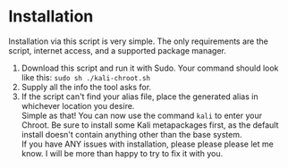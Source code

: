 # Installation
Installation via this script is very simple.
The only requirements are the script, internet access, and a supported package manager.
1. Download this script and run it with Sudo. Your command should look like this:
` sudo sh ./kali-chroot.sh `
2. Supply all the info the tool asks for.
3. If the script can't find your alias file, place the generated alias in whichever location you desire.  
Simple as that! You can now use the command ` kali ` to enter your Chroot. Be sure to install some Kali metapackages first, as the default install doesn't contain anything other than the base system.  
If you have ANY issues with installation, please please please let me know. I will be more than happy to try to fix it with you.
